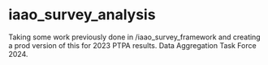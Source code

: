 # iaao_survey_analysis
Taking some work previously done in /iaao_survey_framework and creating a prod version of this for 2023 PTPA results. Data Aggregation Task Force 2024.

